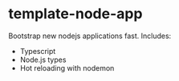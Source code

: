 # template-node-app

Bootstrap new nodejs applications fast. Includes:

-   Typescript
-   Node.js types
-   Hot reloading with nodemon
